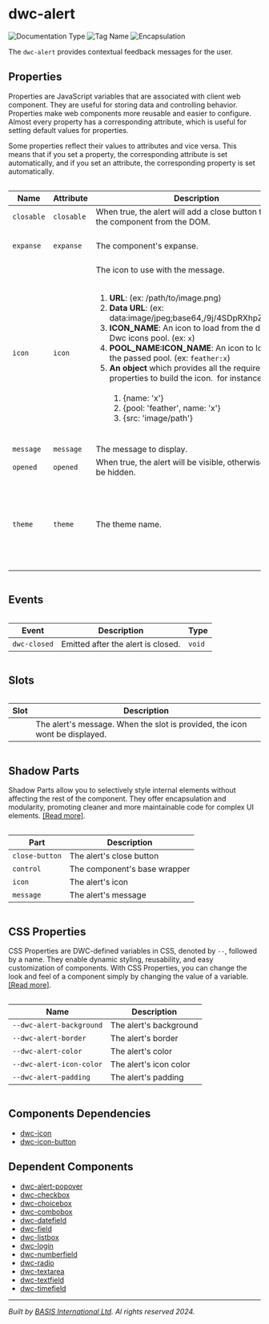 # dwc-alert
![Documentation Type](https://img.shields.io/badge/Documentation-web--components-%23006aff) ![Tag Name](https://img.shields.io/badge/Component-dwc--alert-%23006aff)  ![Encapsulation](https://img.shields.io/badge/Encapsulation-shadow-%23006aff)

The `dwc-alert` provides contextual feedback messages for the user.


## Properties 


Properties are JavaScript variables that are associated with client web component.
They are useful for storing data and controlling behavior. Properties make web components more reusable and easier to configure.
Almost every property has a corresponding attribute, which is useful for setting default values for properties.

Some properties reflect their values to attributes and vice versa. This means that if you set a property, the corresponding attribute is set automatically, and if you set an attribute, the corresponding property is set automatically.
<div style="overflow-x: auto;">

| Name         | Attribute    | Description                                                                                                                                                                                                                                                                                                                                                                                                                                                                                                                                                                                                                            | Reflects | Type                                                                                 | Default       |
| ------------ | ------------ | -------------------------------------------------------------------------------------------------------------------------------------------------------------------------------------------------------------------------------------------------------------------------------------------------------------------------------------------------------------------------------------------------------------------------------------------------------------------------------------------------------------------------------------------------------------------------------------------------------------------------------------- | :------: | ------------------------------------------------------------------------------------ | ------------- |
| ``closable`` | ``closable`` | When true, the alert will add a close button to remove the component from the DOM.                                                                                                                                                                                                                                                                                                                                                                                                                                                                                                                                                     | &#x2714; | ``boolean``                                                                          | ``false``     |
| ``expanse``  | ``expanse``  | The component's expanse.                                                                                                                                                                                                                                                                                                                                                                                                                                                                                                                                                                                                               | &#x2714; | ``"l" \| "m" \| "s" \| "xl" \| "xs"``                                                | ``'m'``       |
| ``icon``     | ``icon``     | The icon to use with the message.&nbsp;&nbsp;<ol>&nbsp;<li> <b>URL</b>: (ex: /path/to/image.png)&nbsp;<li> <b>Data URL</b>: (ex: data:image/jpeg;base64,/9j/4SDpRXhpZgAAT....)&nbsp;<li> <b>ICON_NAME</b>: An icon to load from the default Dwc icons pool. (ex: ``x``)&nbsp;<li> <b>POOL_NAME:ICON_NAME</b>: An icon to load from the passed pool. (ex: ``feather:x``)&nbsp;<li> <b>An object</b> which provides all the required properties to build the icon.&nbsp;   for instance:&nbsp;   <ol>&nbsp;     <li> {name: 'x'}&nbsp;     <li> {pool: 'feather', name: 'x'}&nbsp;     <li> {src: 'image/path'}&nbsp;   </ol>&nbsp;</ol> | &#x2718; | ``object \| string``                                                                 | ``''``        |
| ``message``  | ``message``  | The message to display.                                                                                                                                                                                                                                                                                                                                                                                                                                                                                                                                                                                                                | &#x2718; | ``string``                                                                           |               |
| ``opened``   | ``opened``   | When true, the alert will be visible, otherwise it will be hidden.                                                                                                                                                                                                                                                                                                                                                                                                                                                                                                                                                                     | &#x2714; | ``boolean``                                                                          | ``true``      |
| ``theme``    | ``theme``    | The theme name.                                                                                                                                                                                                                                                                                                                                                                                                                                                                                                                                                                                                                        | &#x2714; | ``"danger" \| "default" \| "gray" \| "info" \| "primary" \| "success" \| "warning"`` | ``'default'`` |


</div>

## Events

<div style="overflow-x: auto;">

| Event          | Description                        | Type     |
| -------------- | ---------------------------------- | -------- |
| ``dwc-closed`` | Emitted after the alert is closed. | ``void`` |


</div>

## Slots

<div style="overflow-x: auto;">

| Slot  | Description                                                                 |
| ----- | --------------------------------------------------------------------------- |
|       | The alert's message. When the slot is provided, the icon wont be displayed. |


</div>

## Shadow Parts


Shadow Parts allow you to selectively style internal elements without affecting the rest of the component.
They offer encapsulation and modularity, promoting cleaner and more maintainable code for complex UI elements. [[Read more]](theme-engine/css-shadow-parts).
<div style="overflow-x: auto;">

| Part             | Description                  |
| ---------------- | ---------------------------- |
| ``close-button`` | The alert's close button     |
| ``control``      | The component's base wrapper |
| ``icon``         | The alert's icon             |
| ``message``      | The alert's message          |


</div>

## CSS Properties


CSS Properties are DWC-defined variables in CSS, denoted by `--`, followed by a name.
They enable dynamic styling, reusability, and easy customization of components.
With CSS Properties, you can change the look and feel of a component simply by changing the value of a variable.
[[Read more]](theme-engine/css-variables).
<div style="overflow-x: auto;">

| Name                       | Description            |
| -------------------------- | ---------------------- |
| ``--dwc-alert-background`` | The alert's background |
| ``--dwc-alert-border``     | The alert's border     |
| ``--dwc-alert-color``      | The alert's color      |
| ``--dwc-alert-icon-color`` | The alert's icon color |
| ``--dwc-alert-padding``    | The alert's padding    |


</div>

## Components Dependencies

- [dwc-icon](web-components/dwc-icon.md)
- [dwc-icon-button](web-components/dwc-icon-button.md)


## Dependent Components

- [dwc-alert-popover](web-components/dwc-alert-popover.md)
- [dwc-checkbox](web-components/dwc-checkbox.md)
- [dwc-choicebox](web-components/dwc-choicebox.md)
- [dwc-combobox](web-components/dwc-combobox.md)
- [dwc-datefield](web-components/dwc-datefield.md)
- [dwc-field](web-components/dwc-field.md)
- [dwc-listbox](web-components/dwc-listbox.md)
- [dwc-login](web-components/dwc-login.md)
- [dwc-numberfield](web-components/dwc-numberfield.md)
- [dwc-radio](web-components/dwc-radio.md)
- [dwc-textarea](web-components/dwc-textarea.md)
- [dwc-textfield](web-components/dwc-textfield.md)
- [dwc-timefield](web-components/dwc-timefield.md)


----------------------------------------------
*Built by [BASIS International Ltd](https://www.basis.cloud/). Al rights reserved 2024.*
